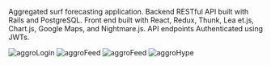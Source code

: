 Aggregated surf forecasting application. Backend RESTful API built with Rails and PostgreSQL. Front end built with React, Redux, Thunk, Lea et.js, Chart.js, Google Maps, and Nightmare.js. API endpoints Authenticated using JWTs.

![aggroLogin](http://g.recordit.co/jyDZ5znYMe.gif)
![aggroFeed](http://g.recordit.co/e9DTtPKhAj.gif)
![aggroFeed](http://g.recordit.co/jVvGsz5oz4.gif)
![aggroHype](http://g.recordit.co/DQsuFHlVEd.gif)

